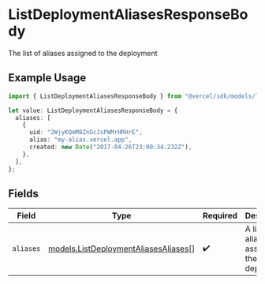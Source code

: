 # ListDeploymentAliasesResponseBody

The list of aliases assigned to the deployment

## Example Usage

```typescript
import { ListDeploymentAliasesResponseBody } from "@vercel/sdk/models/listdeploymentaliasesop.js";

let value: ListDeploymentAliasesResponseBody = {
  aliases: [
    {
      uid: "2WjyKQmM8ZnGcJsPWMrHRHrE",
      alias: "my-alias.vercel.app",
      created: new Date("2017-04-26T23:00:34.232Z"),
    },
  ],
};
```

## Fields

| Field                                                                              | Type                                                                               | Required                                                                           | Description                                                                        |
| ---------------------------------------------------------------------------------- | ---------------------------------------------------------------------------------- | ---------------------------------------------------------------------------------- | ---------------------------------------------------------------------------------- |
| `aliases`                                                                          | [models.ListDeploymentAliasesAliases](../models/listdeploymentaliasesaliases.md)[] | :heavy_check_mark:                                                                 | A list of the aliases assigned to the deployment                                   |